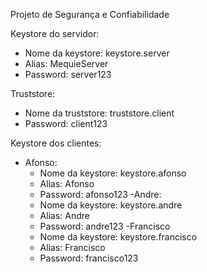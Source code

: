 Projeto de Segurança e Confiabilidade

Keystore do servidor:
- Nome da keystore: keystore.server
- Alias: MequieServer
- Password: server123

Truststore:
- Nome da truststore: truststore.client
- Password: client123

Keystore dos clientes:
- Afonso:
	- Nome da keystore: keystore.afonso
	- Alias: Afonso
	- Password: afonso123
-Andre:
	- Nome da keystore: keystore.andre
	- Alias: Andre
	- Password: andre123
-Francisco
	- Nome da keystore: keystore.francisco
	- Alias: Francisco
	- Password: francisco123

